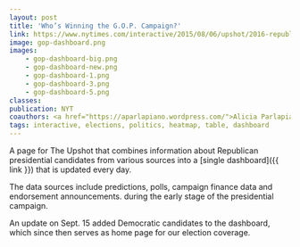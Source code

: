 ```yaml
---
layout: post
title: 'Who’s Winning the G.O.P. Campaign?'
link: https://www.nytimes.com/interactive/2015/08/06/upshot/2016-republican-presidential-candidates-dashboard.html
image: gop-dashboard.png
images:
    - gop-dashboard-big.png
    - gop-dashboard-new.png
    - gop-dashboard-1.png
    - gop-dashboard-3.png
    - gop-dashboard-5.png
classes:
publication: NYT
coauthors: <a href="https://aparlapiano.wordpress.com/">Alicia Parlapiano</a>, <a href="https://thescoop.org/">Derek Willis</a> & David Leonhardt
tags: interactive, elections, politics, heatmap, table, dashboard
---
```


A page for The Upshot that combines information about Republican presidential candidates from various sources into a [single dashboard]({{ link }}) that is updated every day.

The data sources include predictions, polls, campaign finance data and endorsement announcements. during the early stage of the presidential campaign.

An update on Sept. 15 added Democratic candidates to the dashboard, which since then serves as home page for our election coverage.
